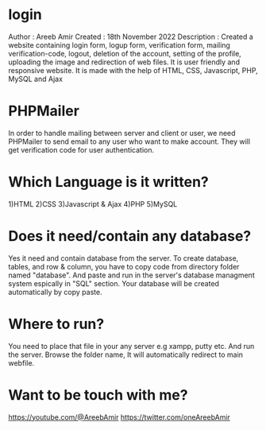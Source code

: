 # login
Author : Areeb Amir
Created : 18th November 2022
Description : Created a website containing login form, logup form, verification form, mailing verification-code, logout, deletion of the account, setting of the profile, uploading the image and redirection of web files. It is user friendly and responsive website. It is made with the help of HTML, CSS, Javascript, PHP, MySQL and Ajax 

# PHPMailer
In order to handle mailing between server and client or user, we need PHPMailer to send email to any user who want to make account. They will get verification code for user authentication.

# Which Language is it written?
1)HTML
2)CSS
3)Javascript & Ajax
4)PHP
5)MySQL

# Does it need/contain any database?
Yes it need and contain database from the server. To create database, tables, and row & column, you have to copy code from directory folder named "database". And paste and run in the server's database managment system espically in "SQL" section. Your database will be created automatically by copy paste.

# Where to run?
You need to place that file in your any server e.g xampp, putty etc. And run the server. Browse the folder name, It will automatically redirect to main webfile.

# Want to be touch with me?
https://youtube.com/@AreebAmir
https://twitter.com/oneAreebAmir
